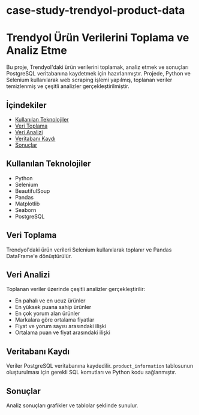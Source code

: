 # case-study-trendyol-product-data

# Trendyol Ürün Verilerini Toplama ve Analiz Etme

Bu proje, Trendyol'daki ürün verilerini toplamak, analiz etmek ve sonuçları PostgreSQL veritabanına kaydetmek için hazırlanmıştır. Projede, Python ve Selenium kullanılarak web scraping işlemi yapılmış, toplanan veriler temizlenmiş ve çeşitli analizler gerçekleştirilmiştir.

## İçindekiler

- [Kullanılan Teknolojiler](#kullanılan-teknolojiler)
- [Veri Toplama](#veri-toplama)
- [Veri Analizi](#veri-analizi)
- [Veritabanı Kaydı](#veritabanı-kaydı)
- [Sonuçlar](#sonuçlar)

## Kullanılan Teknolojiler

- Python
- Selenium
- BeautifulSoup
- Pandas
- Matplotlib
- Seaborn
- PostgreSQL


## Veri Toplama

Trendyol'daki ürün verileri Selenium kullanılarak toplanır ve Pandas DataFrame'e dönüştürülür.

## Veri Analizi

Toplanan veriler üzerinde çeşitli analizler gerçekleştirilir:

- En pahalı ve en ucuz ürünler
- En yüksek puana sahip ürünler
- En çok yorum alan ürünler
- Markalara göre ortalama fiyatlar
- Fiyat ve yorum sayısı arasındaki ilişki
- Ortalama puan ve fiyat arasındaki ilişki

## Veritabanı Kaydı

Veriler PostgreSQL veritabanına kaydedilir. `product_information` tablosunun oluşturulması için gerekli SQL komutları ve Python kodu sağlanmıştır.

## Sonuçlar

Analiz sonuçları grafikler ve tablolar şeklinde sunulur.

